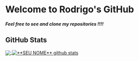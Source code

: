 # **Welcome to Rodrigo's GitHub**

#### *Feel free to see and clone my repositories !!!!*

## **GitHub Stats**

<a href="https://github.com/rodrigocdpadua">
  <img align="center" src="https://github-readme-stats.vercel.app/api/top-langs/?username=rodrigocdpadua&theme=dark&hide_langs_below=1&title_color=00b59d" />
</a>

<a href="https://github.com/rodrigocdpadua">
 <img align="center" src="https://github-readme-stats.vercel.app/api?username=rodrigocdpadua&show_icons=true&theme=dark&line_height=27&title_color=00b59d&icon_color=00b59d" alt="**SEU NOME** github stats"/>
</a>
